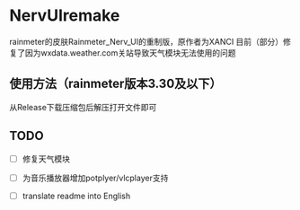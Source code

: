 # NervUIremake
rainmeter的皮肤Rainmeter_Nerv_UI的重制版，原作者为XANCI
目前（部分）修复了因为wxdata.weather.com关站导致天气模块无法使用的问题
## 使用方法（rainmeter版本3.30及以下）
  从Release下载压缩包后解压打开文件即可
## TODO
- [ ] 修复天气模块
- [ ] 为音乐播放器增加potplyer/vlcplayer支持
- [ ] translate readme into English

